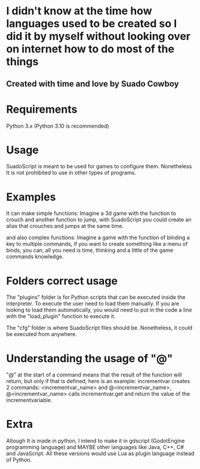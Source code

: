 # I didn't know at the time how languages used to be created so I did it by myself without looking over on internet how to do most of the things

## Created with time and love by **Suado Cowboy**

# Requirements
Python 3.x (Python 3.10 is recommended)

# Usage
SuadoScript is meant to be used for games to configure them. Nonetheless
It is not prohibited to use in other types of programs.

# Examples
It can make simple functions: Imagine a 3d game with the function to crouch
and another function to jump, with SuadoScript you could create an alias that crouches and jumps
at the same time.

and also complex functions: Imagine a game with the function of binding a key to multiple commands,
if you want to create something like a menu of binds, you can, all you need is time, thinking and
a little of the game commands knowledge.

# Folders correct usage
The "plugins" folder is for Python scripts that can be executed inside
the interpreter. To execute the user need to load them manually. If you
are looking to load them automatically, you would need to put in the code
a line with the "load_plugin" function to execute it.

The "cfg" folder is where SuadoScript files should be. Nonetheless, it could
be executed from anywhere.

# Understanding the usage of "@"
"@" at the start of a command means that the result of the function will
return, but only if that is defined, here is an example: incrementvar
creates 2 commands: <incrementvar_name> and @<incrementvar_name>,
@<incrementvar_name> calls incrementvar.get and return the value of the
incrementvariable.

# Extra
Altough It is made in python, I intend to make it in gdscript (GodotEngine programming language)
and MAYBE other languages like Java, C++, C# and JavaScript.
All these versions would use Lua as plugin language instead of Python.
